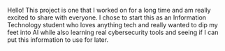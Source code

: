 Hello! This project is one that I worked on for a long time and am really excited to share with everyone. I chose to start this as an Information Technology student who loves anything tech and really wanted to dip my feet into AI while also learning real cybersecurity tools and seeing if I can put this information to use for later.
